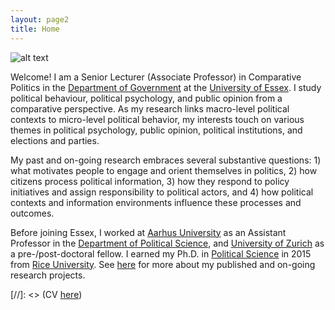 ```yaml
---
layout: page2
title: Home
---
```

![alt text](./files/webImageCollage2.png)

Welcome! I am a Senior Lecturer (Associate Professor) in Comparative Politics in the [Department of Government](https://www.essex.ac.uk/departments/government) at the [University of Essex](https://www.essex.ac.uk/). I study political behaviour, political psychology, and public opinion from a comparative perspective. As my research links macro-level political contexts to micro-level political behavior, my interests touch on various themes in political psychology, public opinion, political institutions, and elections and parties.

My past and on-going research embraces several substantive questions: 1) what motivates people to engage and orient themselves in politics, 2) how citizens process political information, 3) how they respond to policy initiatives and assign responsibility to political actors, and 4) how political contexts and information environments influence these processes and outcomes.

Before joining Essex, I worked at [Aarhus University](http://www.au.dk/en/) as an Assistant Professor in the [Department of Political Science](http://ps.au.dk/en/), and [University of Zurich](http://www.ipz.uzh.ch/en.html) as a pre-/post-doctoral fellow. I earned my Ph.D. in [Political Science](http://politicalscience.rice.edu) in 2015 from [Rice University](https://www.rice.edu/). See [here](menu/research.html) for more about my published and on-going research projects.







[//]: <> (CV [here](files/cvLee.pdf))

